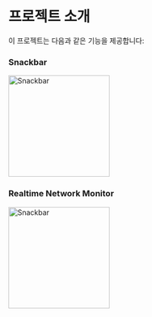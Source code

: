 # 프로젝트 소개

이 프로젝트는 다음과 같은 기능을 제공합니다:

### Snackbar
<img src="https://drive.google.com/uc?id=1JLhxEeh00ep5mIpZC0i3cOjYscRQ4viq" alt="Snackbar" width="200">

### Realtime Network Monitor
<img src="https://drive.google.com/uc?id=1T1lZdPen672gWrstKsQj6KCKEjKW37u8" alt="Snackbar" width="200">
